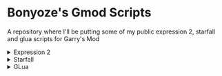 # Bonyoze's Gmod Scripts
A repository where I'll be putting some of my public expression 2, starfall and glua scripts for Garry's Mod

<details>
  <summary>Expression 2</summary>
  
  + [Simple Digital Clock](https://github.com/Bonyoze/gmod-scripts/tree/main/expression2/Simple%20Digital%20Clock)
</details>

<details>
  <summary>Starfall</summary>
  
  + [Bon TTS](https://github.com/Bonyoze/gmod-scripts/tree/main/starfall/Bon%20TTS)
</details>

<details>
  <summary>GLua</summary>
  
  + [Mini-Profile Concommand](https://github.com/Bonyoze/gmod-scripts/tree/main/glua/Mini-Profile%20Concommand)
</details>
